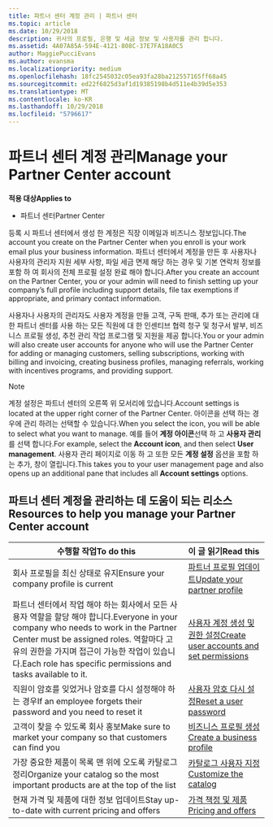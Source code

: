 ```yaml
---
title: 파트너 센터 계정 관리 | 파트너 센터
ms.topic: article
ms.date: 10/29/2018
description: 귀사의 프로필, 은행 및 세금 정보 및 사용자를 관리 합니다.
ms.assetid: 4A07A85A-594E-4121-808C-37E7FA18A0C5
author: MaggiePucciEvans
ms.author: evansma
ms.localizationpriority: medium
ms.openlocfilehash: 18fc2545032c05ea93fa28ba212557165ff68a45
ms.sourcegitcommit: ed22f6825d3af1d19385198b4d511e4b39d5e353
ms.translationtype: MT
ms.contentlocale: ko-KR
ms.lasthandoff: 10/29/2018
ms.locfileid: "5796617"
---
```

# <a name="manage-your-partner-center-account"></a><span data-ttu-id="9a420-103">파트너 센터 계정 관리</span><span class="sxs-lookup"><span data-stu-id="9a420-103">Manage your Partner Center account</span></span>

**<span data-ttu-id="9a420-104">적용 대상</span><span class="sxs-lookup"><span data-stu-id="9a420-104">Applies to</span></span>**

-  <span data-ttu-id="9a420-105">파트너 센터</span><span class="sxs-lookup"><span data-stu-id="9a420-105">Partner Center</span></span>

<span data-ttu-id="9a420-106">등록 시 파트너 센터에서 생성 한 계정은 직장 이메일과 비즈니스 정보입니다.</span><span class="sxs-lookup"><span data-stu-id="9a420-106">The account you create on the Partner Center when you enroll is your work email plus your business information.</span></span> <span data-ttu-id="9a420-107">파트너 센터에서 계정을 만든 후 사용자나 사용자의 관리자 지원 세부 사항, 파일 세금 면제 해당 하는 경우 및 기본 연락처 정보를 포함 하 여 회사의 전체 프로필 설정 완료 해야 합니다.</span><span class="sxs-lookup"><span data-stu-id="9a420-107">After you create an account on the Partner Center, you or your admin will need to finish setting up your company’s full profile including support details, file tax exemptions if appropriate, and primary contact information.</span></span> 

<span data-ttu-id="9a420-108">사용자나 사용자의 관리자도 사용자 계정을 만들 고객, 구독 판매, 추가 또는 관리에 대 한 파트너 센터를 사용 하는 모든 직원에 대 한 인센티브 협력 청구 및 청구서 발부, 비즈니스 프로필 생성, 추천 관리 작업 프로그램 및 지원을 제공 합니다.</span><span class="sxs-lookup"><span data-stu-id="9a420-108">You or your admin will also create user accounts for anyone who will use the Partner Center for adding or managing customers, selling subscriptions, working with billing and invoicing, creating business profiles, managing referrals, working with incentives programs, and providing support.</span></span>

>[!NOTE]
><span data-ttu-id="9a420-109">계정 설정은 파트너 센터의 오른쪽 위 모서리에 있습니다.</span><span class="sxs-lookup"><span data-stu-id="9a420-109">Account settings is located at the upper right corner of the Partner Center.</span></span> <span data-ttu-id="9a420-110">아이콘을 선택 하는 경우에 관리 하려는 선택할 수 있습니다.</span><span class="sxs-lookup"><span data-stu-id="9a420-110">When you select the icon, you will be able to select what you want to manage.</span></span> <span data-ttu-id="9a420-111">예를 들어 **계정 아이콘**선택 하 고 **사용자 관리**를 선택 합니다.</span><span class="sxs-lookup"><span data-stu-id="9a420-111">For example, select the **Account icon**, and then select **User management**.</span></span> <span data-ttu-id="9a420-112">사용자 관리 페이지로 이동 하 고 또한 모든 **계정 설정** 옵션을 포함 하는 추가, 창이 열립니다.</span><span class="sxs-lookup"><span data-stu-id="9a420-112">This takes you to your user management page and also opens up an additional pane that includes all **Account settings** options.</span></span>


## <a name="resources-to-help-you-manage-your-partner-center-account"></a><span data-ttu-id="9a420-113">파트너 센터 계정을 관리하는 데 도움이 되는 리소스</span><span class="sxs-lookup"><span data-stu-id="9a420-113">Resources to help you manage your Partner Center account</span></span>

|**<span data-ttu-id="9a420-114">수행할 작업</span><span class="sxs-lookup"><span data-stu-id="9a420-114">To do this</span></span>**   |**<span data-ttu-id="9a420-115">이 글 읽기</span><span class="sxs-lookup"><span data-stu-id="9a420-115">Read this</span></span>**   |
|-----------------------|:-----------------------|
|<span data-ttu-id="9a420-116">회사 프로필을 최신 상태로 유지</span><span class="sxs-lookup"><span data-stu-id="9a420-116">Ensure your company profile is current</span></span>   |[<span data-ttu-id="9a420-117">파트너 프로필 업데이트</span><span class="sxs-lookup"><span data-stu-id="9a420-117">Update your partner profile</span></span>](update-your-partner-profile.md)|
|<span data-ttu-id="9a420-118">파트너 센터에서 작업 해야 하는 회사에서 모든 사용자 역할을 할당 해야 합니다.</span><span class="sxs-lookup"><span data-stu-id="9a420-118">Everyone in your company who needs to work in the Partner Center must be assigned roles.</span></span> <span data-ttu-id="9a420-119">역할마다 고유의 권한을 가지며 접근이 가능한 작업이 있습니다.</span><span class="sxs-lookup"><span data-stu-id="9a420-119">Each role has specific permissions and tasks available to it.</span></span>|[<span data-ttu-id="9a420-120">사용자 계정 생성 및 권한 설정</span><span class="sxs-lookup"><span data-stu-id="9a420-120">Create user accounts and set permissions</span></span>](create-user-accounts-and-set-permissions.md)|
|<span data-ttu-id="9a420-121">직원이 암호를 잊었거나 암호를 다시 설정해야 하는 경우</span><span class="sxs-lookup"><span data-stu-id="9a420-121">If an employee forgets their password and you need to reset it</span></span>  |[<span data-ttu-id="9a420-122">사용자 암호 다시 설정</span><span class="sxs-lookup"><span data-stu-id="9a420-122">Reset a user password</span></span>](reset-a-user-password.md)|
|<span data-ttu-id="9a420-123">고객이 찾을 수 있도록 회사 홍보</span><span class="sxs-lookup"><span data-stu-id="9a420-123">Make sure to market your company so that customers can find you</span></span>   |[<span data-ttu-id="9a420-124">비즈니스 프로필 생성</span><span class="sxs-lookup"><span data-stu-id="9a420-124">Create a business profile</span></span>](create-a-marketing-profile.md)|
|<span data-ttu-id="9a420-125">가장 중요한 제품이 목록 맨 위에 오도록 카탈로그 정리</span><span class="sxs-lookup"><span data-stu-id="9a420-125">Organize your catalog so the most important products are at the top of the list</span></span>   |[<span data-ttu-id="9a420-126">카탈로그 사용자 지정</span><span class="sxs-lookup"><span data-stu-id="9a420-126">Customize the catalog</span></span>](customize-the-catalog.md)|
|<span data-ttu-id="9a420-127">현재 가격 및 제품에 대한 정보 업데이트</span><span class="sxs-lookup"><span data-stu-id="9a420-127">Stay up-to-date with current pricing and offers</span></span>   |[<span data-ttu-id="9a420-128">가격 책정 및 제품</span><span class="sxs-lookup"><span data-stu-id="9a420-128">Pricing and offers</span></span>](pricing-and-offers.md)|













 

 



